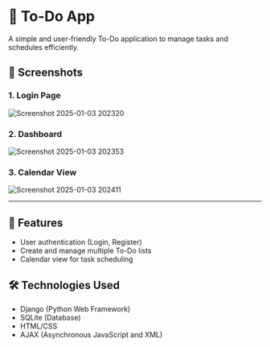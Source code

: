 # 📝 **To-Do App**

A simple and user-friendly To-Do application to manage tasks and schedules efficiently.

## 📸 **Screenshots**

### **1. Login Page**
![Screenshot 2025-01-03 202320](https://github.com/user-attachments/assets/ae5455ec-71e6-4a88-b1a1-28982ba7f196)


### **2. Dashboard**
![Screenshot 2025-01-03 202353](https://github.com/user-attachments/assets/f8884393-4141-46e3-afd3-2aaf6f3064de)


### **3. Calendar View**
![Screenshot 2025-01-03 202411](https://github.com/user-attachments/assets/42a42c38-3ac1-4ddd-aa19-598525509500)


---

## 🚀 **Features**

- User authentication (Login, Register)
- Create and manage multiple To-Do lists
- Calendar view for task scheduling

## 🛠️ **Technologies Used**

- Django (Python Web Framework)
- SQLite (Database)
- HTML/CSS
- AJAX (Asynchronous JavaScript and XML)
